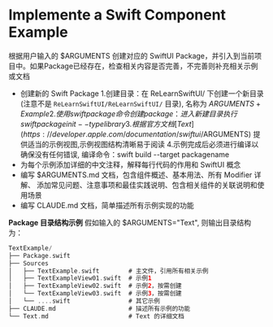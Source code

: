 #  Implemente a Swift Component Example


根据用户输入的 $ARGUMENTS 创建对应的 SwiftUI Package，并引入到当前项目中。如果Package已经存在，检查相关内容是否完善，不完善则补充相关示例或文档

- 创建新的 Swift Package
  1.创建目录：在 ReLearnSwiftUI/ 下创建一个新目录(注意不是 `ReLearnSwiftUI/ReLearnSwiftUI/` 目录), 名称为 $ARGUMENTS + Example
  2.使用 swift package 命令创建package：进入新建目录执行 swift package init --type library
  3.根据官方文档 [Text](https://developer.apple.com/documentation/swiftui/$ARGUMENTS) 提供适当的示例视图,示例视图结构清晰易于阅读
  4.示例完成后必须进行编译以确保没有任何错误, 编译命令：swift build --target packagename
- 为每个示例添加详细的中文注释，解释每行代码的作用和 SwiftUI 概念
- 编写 $ARGUMENTS.md 文档，包含组件概述、基本用法、所有 Modifier 详解、 添加常见问题、注意事项和最佳实践说明、包含相关组件的关联说明和使用场景
- 编写 CLAUDE.md 文档，简单描述所有示例实现的功能
  
**Package 目录结构示例**
假如输入的 $ARGUMENTS="Text", 则输出目录结构为：
  
```swift
TextExample/
├── Package.swift               
├── Sources
│   ├── TextExample.swift        # 主文件，引用所有相关示例
│   ├── TextExampleView01.swift  # 示例1
│   ├── TextExampleView02.swift  # 示例2，按需创建
│   └── TextExampleView03.swift  # 示例3，按需创建
│   └── ....swift                # 其它示例
├── CLAUDE.md                    # 描述所有示例的功能              
└── Text.md                      # Text 的详细文档
```

